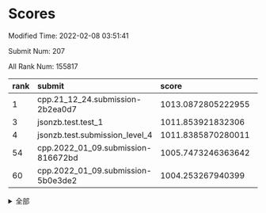 # Scores

Modified Time: 2022-02-08 03:51:41

Submit Num: 207

All Rank Num: 155817

| rank |               submit               |       score        |       sigma        | pk_num |
| :--- | :--------------------------------- | :----------------- | :----------------- | :----- |
| 1    | cpp.21_12_24.submission-2b2ea0d7   | 1013.0872805222955 | 0.828892370249274  | 3012   |
| 3    | jsonzb.test.test_1                 | 1011.853921832306  | 0.7772459929892327 | 3010   |
| 4    | jsonzb.test.submission_level_4     | 1011.8385870280011 | 0.7746916537293383 | 3005   |
| 54   | cpp.2022_01_09.submission-816672bd | 1005.7473246363642 | 0.7090897314870896 | 3013   |
| 60   | cpp.2022_01_09.submission-5b0e3de2 | 1004.253267940399  | 0.7155197290664794 | 3012   |


<details>
<summary>全部</summary>

| rank |                 submit                 |       score        |       sigma        | pk_num |
| :--- | :------------------------------------- | :----------------- | :----------------- | :----- |
| 1    | cpp.21_12_24.submission-2b2ea0d7       | 1013.0872805222955 | 0.828892370249274  | 3012   |
| 2    | gobigger.level_3.submission_level_3_18 | 1012.1670628073296 | 0.7941154481827583 | 3014   |
| 3    | jsonzb.test.test_1                     | 1011.853921832306  | 0.7772459929892327 | 3010   |
| 4    | jsonzb.test.submission_level_4         | 1011.8385870280011 | 0.7746916537293383 | 3005   |
| 5    | gobigger.level_3.submission_level_3_29 | 1011.2770870660574 | 0.7962906347712747 | 3006   |
| 6    | gobigger.level_3.submission_level_3_35 | 1011.2065795839067 | 0.7634948649507334 | 3012   |
| 7    | gobigger.level_3.submission_level_3_48 | 1011.1604552031624 | 0.7490361931009141 | 3016   |
| 8    | gobigger.level_3.submission_level_3_6  | 1011.1322379179521 | 0.7514592203033171 | 3010   |
| 9    | gobigger.level_3.submission_level_3_23 | 1010.9019071412174 | 0.7787141099322117 | 3011   |
| 10   | gobigger.level_3.submission_level_3_3  | 1010.8337609257851 | 0.7898872241155652 | 3015   |
| 11   | gobigger.level_3.submission_level_3_30 | 1010.7665777531486 | 0.7860281862871983 | 3009   |
| 12   | gobigger.level_3.submission_level_3_33 | 1010.6929122929816 | 0.767581435975686  | 3016   |
| 13   | gobigger.level_3.submission_level_3_4  | 1010.6287047384442 | 0.7505067366106587 | 3014   |
| 14   | gobigger.level_3.submission_level_3_26 | 1010.5630333457946 | 0.7903049527856609 | 3007   |
| 15   | gobigger.level_3.submission_level_3_8  | 1010.5199044262921 | 0.7606472911878506 | 3009   |
| 16   | gobigger.level_3.submission_level_3_24 | 1010.4600613807856 | 0.7795122014560395 | 3010   |
| 17   | gobigger.level_3.submission_level_3_20 | 1010.3397904341077 | 0.7699464965107445 | 3008   |
| 18   | gobigger.level_3.submission_level_3_2  | 1010.2779053427716 | 0.7772277241281604 | 3011   |
| 19   | gobigger.level_3.submission_level_3_49 | 1010.269680626864  | 0.7655097693981439 | 3010   |
| 20   | gobigger.level_3.submission_level_3_37 | 1010.2085486851772 | 0.7643135395640557 | 3012   |
| 21   | gobigger.level_3.submission_level_3_16 | 1010.1089445818169 | 0.7615435205263918 | 3008   |
| 22   | gobigger.level_3.submission_level_3_28 | 1010.0325578496795 | 0.7479883258776014 | 3009   |
| 23   | gobigger.level_3.submission_level_3_0  | 1010.0148874632611 | 0.7448683948536008 | 3012   |
| 24   | gobigger.level_3.submission_level_3_31 | 1009.9951807851662 | 0.7678549782001448 | 3010   |
| 25   | gobigger.level_3.submission_level_3_38 | 1009.9905527651326 | 0.763297972665085  | 3010   |
| 26   | gobigger.level_3.submission_level_3_40 | 1009.8083718340232 | 0.7397171173357294 | 3016   |
| 27   | gobigger.level_3.submission_level_3_39 | 1009.7901226446502 | 0.7826724599081458 | 3014   |
| 28   | gobigger.level_3.submission_level_3_12 | 1009.7310510528334 | 0.7658194055680109 | 3011   |
| 29   | gobigger.level_3.submission_level_3_44 | 1009.6921755663536 | 0.7637420149356962 | 3014   |
| 30   | gobigger.level_3.submission_level_3_10 | 1009.6315121391042 | 0.7419639911299144 | 3015   |
| 31   | gobigger.level_3.submission_level_3_25 | 1009.6241788931932 | 0.7624330778218936 | 3018   |
| 32   | gobigger.level_3.submission_level_3_27 | 1009.5728948620933 | 0.7430582083539795 | 3013   |
| 33   | gobigger.level_3.submission_level_3_42 | 1009.5198736790699 | 0.7443478697364115 | 3004   |
| 34   | gobigger.level_3.submission_level_3_43 | 1009.4641096869855 | 0.7536273010007801 | 3010   |
| 35   | gobigger.level_3.submission_level_3_46 | 1009.3293375664948 | 0.7499929808051659 | 3011   |
| 36   | gobigger.level_3.submission_level_3_5  | 1009.317707702212  | 0.748664496437699  | 3010   |
| 37   | gobigger.level_3.submission_level_3_13 | 1009.3164923340145 | 0.7621397648449659 | 3011   |
| 38   | gobigger.level_3.submission_level_3_1  | 1009.2883688602672 | 0.7739132381799232 | 3011   |
| 39   | gobigger.level_3.submission_level_3_34 | 1009.2760503337008 | 0.7292422207559124 | 3011   |
| 40   | gobigger.level_3.submission_level_3_17 | 1009.2706726353553 | 0.7395351602799668 | 3011   |
| 41   | gobigger.level_3.submission_level_3_41 | 1009.204137979739  | 0.7482488069357892 | 3013   |
| 42   | gobigger.level_3.submission_level_3_32 | 1009.1364815384993 | 0.7443105078917235 | 3012   |
| 43   | gobigger.level_3.submission_level_3_11 | 1009.030438808424  | 0.7517167870978295 | 3012   |
| 44   | gobigger.level_3.submission_level_3_14 | 1008.9959883017019 | 0.7471506553922755 | 3008   |
| 45   | gobigger.level_3.submission_level_3_47 | 1008.8164571658532 | 0.7462060736192413 | 3010   |
| 46   | gobigger.level_3.submission_level_3_9  | 1008.815047309021  | 0.7439626629607116 | 3010   |
| 47   | gobigger.level_3.submission_level_3_36 | 1008.8104496446072 | 0.7600231392966831 | 3008   |
| 48   | gobigger.level_3.submission_level_3_22 | 1008.7926951400892 | 0.769234103079748  | 3008   |
| 49   | gobigger.level_3.submission_level_3_19 | 1008.7889242367827 | 0.7416385858988669 | 3009   |
| 50   | gobigger.level_3.submission_level_3_7  | 1008.5764536494056 | 0.7604985957832386 | 3017   |
| 51   | gobigger.level_3.submission_level_3_15 | 1008.552955422176  | 0.7664135355765604 | 3009   |
| 52   | gobigger.level_3.submission_level_3_45 | 1008.4190649854239 | 0.7612173129071746 | 3007   |
| 53   | gobigger.level_3.submission_level_3_21 | 1007.9805034191265 | 0.7373897365476295 | 3008   |
| 54   | cpp.2022_01_09.submission-816672bd     | 1005.7473246363642 | 0.7090897314870896 | 3013   |
| 55   | gobigger.level_1.submission_level_1_19 | 1004.7788579823747 | 0.7270827665238594 | 3013   |
| 56   | gobigger.level_1.submission_level_1_29 | 1004.7484462957281 | 0.7256198685882045 | 3011   |
| 57   | gobigger.level_1.submission_level_1_25 | 1004.7139001556509 | 0.7302838424941581 | 3011   |
| 58   | gobigger.level_1.submission_level_1_2  | 1004.6986991628338 | 0.7200277027535517 | 3007   |
| 59   | gobigger.level_1.submission_level_1_37 | 1004.3224207498114 | 0.7310245741973326 | 3011   |
| 60   | cpp.2022_01_09.submission-5b0e3de2     | 1004.253267940399  | 0.7155197290664794 | 3012   |
| 61   | gobigger.level_1.submission_level_1_30 | 1004.1904386095244 | 0.7180859340140168 | 3014   |
| 62   | gobigger.level_1.submission_level_1_26 | 1004.138042985688  | 0.7144845272672739 | 3007   |
| 63   | gobigger.level_1.submission_level_1_42 | 1004.1087480729788 | 0.7290412796500169 | 3018   |
| 64   | gobigger.level_1.submission_level_1_6  | 1004.0994143876522 | 0.7239207930283436 | 3008   |
| 65   | gobigger.level_1.submission_level_1_47 | 1003.9698573275801 | 0.7143013810089219 | 3010   |
| 66   | gobigger.level_1.submission_level_1_48 | 1003.9506596779931 | 0.7145707110668172 | 3013   |
| 67   | gobigger.level_1.submission_level_1_7  | 1003.9095380224463 | 0.7240074442722391 | 3012   |
| 68   | gobigger.level_1.submission_level_1_41 | 1003.8823669744351 | 0.7025282790769521 | 3013   |
| 69   | gobigger.level_1.submission_level_1_8  | 1003.8463113663704 | 0.7117702869406416 | 3007   |
| 70   | gobigger.level_1.submission_level_1_9  | 1003.7887683217256 | 0.7307551199152704 | 3017   |
| 71   | gobigger.level_1.submission_level_1_12 | 1003.7554733494719 | 0.7146735784253665 | 3013   |
| 72   | gobigger.level_1.submission_level_1_39 | 1003.7407607518065 | 0.7164490178114524 | 3011   |
| 73   | gobigger.level_1.submission_level_1_49 | 1003.7367114594416 | 0.7161950769075179 | 3007   |
| 74   | gobigger.level_1.submission_level_1_34 | 1003.722297314062  | 0.7039398457378971 | 3012   |
| 75   | gobigger.level_1.submission_level_1_22 | 1003.5740153103646 | 0.7195566431454787 | 3011   |
| 76   | gobigger.level_1.submission_level_1_17 | 1003.5084064863207 | 0.7189084295567887 | 3013   |
| 77   | gobigger.level_1.submission_level_1_33 | 1003.4758759804787 | 0.7212097847655843 | 3011   |
| 78   | gobigger.level_1.submission_level_1_35 | 1003.4742841715915 | 0.7247705083269265 | 3007   |
| 79   | gobigger.level_1.submission_level_1_13 | 1003.4722656948979 | 0.7097450659509674 | 3010   |
| 80   | gobigger.level_1.submission_level_1_15 | 1003.4517513886757 | 0.7190698560304565 | 3009   |
| 81   | gobigger.level_1.submission_level_1_20 | 1003.4197548348893 | 0.7102015629183951 | 3011   |
| 82   | gobigger.level_1.submission_level_1_4  | 1003.2855182874083 | 0.7239626642281946 | 3014   |
| 83   | gobigger.level_1.submission_level_1_5  | 1003.2257727336925 | 0.7243953241352645 | 3009   |
| 84   | gobigger.level_1.submission_level_1_21 | 1003.2010116523688 | 0.7176635221313933 | 3009   |
| 85   | gobigger.level_1.submission_level_1_23 | 1003.1299296503618 | 0.7113339812696428 | 3013   |
| 86   | gobigger.level_1.submission_level_1_32 | 1003.0437915967409 | 0.7144496315914375 | 3017   |
| 87   | gobigger.level_1.submission_level_1_28 | 1003.0363104569487 | 0.7063060549566804 | 3007   |
| 88   | gobigger.level_1.submission_level_1_40 | 1003.0350156470813 | 0.7063669664066489 | 3013   |
| 89   | gobigger.level_1.submission_level_1_31 | 1002.9520221797198 | 0.7220273217189966 | 3014   |
| 90   | gobigger.level_1.submission_level_1_14 | 1002.9054479372228 | 0.7066697210639257 | 3011   |
| 91   | gobigger.level_1.submission_level_1_18 | 1002.8663663807631 | 0.7227380210964564 | 3010   |
| 92   | gobigger.level_1.submission_level_1_24 | 1002.8201247963337 | 0.7097316636227703 | 3011   |
| 93   | gobigger.level_1.submission_level_1_3  | 1002.7631071940941 | 0.707178229986475  | 3010   |
| 94   | gobigger.level_1.submission_level_1_44 | 1002.7298171667006 | 0.7066460745665706 | 3010   |
| 95   | gobigger.level_1.submission_level_1_11 | 1002.7164829236126 | 0.7066772702756471 | 3012   |
| 96   | gobigger.level_1.submission_level_1_46 | 1002.6870873273314 | 0.7083389053831253 | 3016   |
| 97   | gobigger.level_1.submission_level_1_1  | 1002.5478644739331 | 0.7089801980317889 | 3011   |
| 98   | gobigger.level_1.submission_level_1_45 | 1002.5463390397672 | 0.7127421380100389 | 3015   |
| 99   | gobigger.level_1.submission_level_1_43 | 1002.5084764198708 | 0.7214590276895179 | 3008   |
| 100  | gobigger.level_1.submission_level_1_0  | 1002.4725845731476 | 0.7069163147065884 | 3017   |
| 101  | gobigger.level_1.submission_level_1_38 | 1002.4591210236991 | 0.7122393988049573 | 3014   |
| 102  | gobigger.level_1.submission_level_1_10 | 1002.1120029431717 | 0.7095023935886431 | 3013   |
| 103  | gobigger.level_1.submission_level_1_16 | 1001.9450602463446 | 0.7054913169059097 | 3012   |
| 104  | gobigger.level_1.submission_level_1_27 | 1001.764260058446  | 0.7025193990598997 | 3013   |
| 105  | gobigger.level_1.submission_level_1_36 | 1001.4240412949841 | 0.7165774037781304 | 3009   |
| 106  | gobigger.random.submission_random_40   | 997.3854197876378  | 0.7212944165640289 | 3011   |
| 107  | gobigger.random.submission_random_1    | 997.1732893501461  | 0.7128853149409139 | 3008   |
| 108  | gobigger.random.submission_random_26   | 997.1341312278732  | 0.7054469630545194 | 3012   |
| 109  | gobigger.random.submission_random_22   | 997.0198867899395  | 0.700911487814664  | 3010   |
| 110  | gobigger.random.submission_random_45   | 996.9775246452368  | 0.7146518047450384 | 3010   |
| 111  | gobigger.random.submission_random_41   | 996.9311726943528  | 0.7139310910760898 | 3008   |
| 112  | gobigger.random.submission_random_12   | 996.7210694938765  | 0.7082127264623471 | 3013   |
| 113  | gobigger.random.submission_random_21   | 996.7041783930482  | 0.7128722548479755 | 3013   |
| 114  | gobigger.random.submission_random_13   | 996.6993854674868  | 0.7020423680779314 | 3013   |
| 115  | gobigger.random.submission_random_44   | 996.6392012564073  | 0.7104312439179952 | 3013   |
| 116  | gobigger.random.submission_random_8    | 996.504631930948   | 0.7085708016276199 | 3007   |
| 117  | gobigger.random.submission_random_38   | 996.325286625571   | 0.7189285313023435 | 3014   |
| 118  | gobigger.random.submission_random_48   | 996.3207628144274  | 0.7261129224291072 | 3013   |
| 119  | gobigger.random.submission_random_25   | 996.2933954996013  | 0.7110139955208634 | 3011   |
| 120  | gobigger.random.submission_random_47   | 996.2006072294081  | 0.7232765360352856 | 3011   |
| 121  | gobigger.random.submission_random_28   | 996.1996933397955  | 0.7025264920175969 | 3014   |
| 122  | gobigger.random.submission_random_46   | 996.17334712817    | 0.7107221718634035 | 3009   |
| 123  | gobigger.random.submission_random_34   | 996.1706764530422  | 0.7095363739145298 | 3007   |
| 124  | gobigger.random.submission_random_6    | 996.1161866084843  | 0.7080103372049574 | 3011   |
| 125  | gobigger.random.submission_random_35   | 996.098921167182   | 0.7122922614682756 | 3011   |
| 126  | gobigger.random.submission_random_24   | 996.0897631439557  | 0.703279786006462  | 3009   |
| 127  | gobigger.random.submission_random_43   | 996.0791025646789  | 0.7169912552525514 | 3012   |
| 128  | gobigger.random.submission_random_20   | 996.0679509799438  | 0.7035893353901578 | 3011   |
| 129  | gobigger.random.submission_random_32   | 996.0272307822131  | 0.7139501117109442 | 3015   |
| 130  | gobigger.random.submission_random_3    | 995.8363233906822  | 0.7112163977327665 | 3018   |
| 131  | gobigger.random.submission_random_15   | 995.8272133797881  | 0.7142400073667675 | 3011   |
| 132  | gobigger.random.submission_random_33   | 995.808436998231   | 0.7230247870017326 | 3006   |
| 133  | gobigger.random.submission_random_5    | 995.8023972497592  | 0.707156559185349  | 3014   |
| 134  | gobigger.random.submission_random_30   | 995.7943450548981  | 0.699594864860526  | 3015   |
| 135  | gobigger.random.submission_random_17   | 995.7611937831497  | 0.7256783556620358 | 3010   |
| 136  | gobigger.random.submission_random_16   | 995.6785342961158  | 0.7188664339059723 | 3014   |
| 137  | gobigger.random.submission_random_19   | 995.6359359508616  | 0.7112732536497521 | 3011   |
| 138  | gobigger.random.submission_random_10   | 995.6315673509902  | 0.7035728795223245 | 3012   |
| 139  | gobigger.random.submission_random_42   | 995.628066859276   | 0.7134444141830132 | 3010   |
| 140  | gobigger.random.submission_random_29   | 995.5758520809412  | 0.7105473112105267 | 3012   |
| 141  | gobigger.random.submission_random_23   | 995.5568880998688  | 0.7076085180169999 | 3009   |
| 142  | gobigger.random.submission_random_2    | 995.5188179092575  | 0.7077390712166283 | 3013   |
| 143  | gobigger.random.submission_random_0    | 995.477347532764   | 0.7198724867885606 | 3012   |
| 144  | gobigger.random.submission_random_39   | 995.4460721566514  | 0.7155726827486707 | 3016   |
| 145  | gobigger.random.submission_random_18   | 995.3355502938349  | 0.7200190224650607 | 3012   |
| 146  | gobigger.random.submission_random_9    | 995.2312372868431  | 0.7171956672625711 | 3006   |
| 147  | gobigger.random.submission_random_4    | 995.1493703829583  | 0.7140473255594384 | 3012   |
| 148  | gobigger.random.submission_random_37   | 995.0521625111589  | 0.7231390069199632 | 3014   |
| 149  | gobigger.random.submission_random_31   | 994.9851508144794  | 0.7042928871956341 | 3010   |
| 150  | gobigger.random.submission_random_7    | 994.9634632169307  | 0.7203681445842721 | 3011   |
| 151  | gobigger.random.submission_random_11   | 994.9285321520912  | 0.7146017936422483 | 3013   |
| 152  | gobigger.random.submission_random_36   | 994.8327278555956  | 0.714200446725278  | 3012   |
| 153  | gobigger.random.submission_random_49   | 994.706136858195   | 0.7241938291655733 | 3007   |
| 154  | gobigger.random.submission_random_27   | 994.679420359195   | 0.7307065282111068 | 3012   |
| 155  | gobigger.random.submission_random_14   | 994.5796665613617  | 0.6928257960257612 | 3009   |
| 156  | gobigger.level_2.submission_level_2_5  | 994.1359500161193  | 0.7344792023100232 | 3010   |
| 157  | gobigger.level_2.submission_level_2_33 | 994.0008906713379  | 0.7466926983528813 | 3011   |
| 158  | gobigger.level_2.submission_level_2_10 | 993.9313579140935  | 0.7237820567578771 | 3006   |
| 159  | gobigger.level_2.submission_level_2_31 | 993.8012890136256  | 0.7185146776692962 | 3011   |
| 160  | gobigger.level_2.submission_level_2_30 | 993.5902420499618  | 0.7349509400185902 | 3010   |
| 161  | gobigger.level_2.submission_level_2_1  | 993.3738314363304  | 0.7320141512570283 | 3006   |
| 162  | gobigger.level_2.submission_level_2_7  | 993.2075813554715  | 0.7321658106795579 | 3012   |
| 163  | gobigger.level_2.submission_level_2_22 | 993.1714038627993  | 0.729903791507367  | 3012   |
| 164  | gobigger.level_2.submission_level_2_11 | 993.0670382801508  | 0.7302443864089148 | 3011   |
| 165  | gobigger.level_2.submission_level_2_12 | 992.9962320227114  | 0.7430614715434946 | 3010   |
| 166  | gobigger.level_2.submission_level_2_8  | 992.8635485598895  | 0.7256218172728032 | 3009   |
| 167  | gobigger.level_2.submission_level_2_14 | 992.8085994336521  | 0.731274064908948  | 3012   |
| 168  | gobigger.level_2.submission_level_2_32 | 992.6905782576488  | 0.7313277431666213 | 3007   |
| 169  | gobigger.level_2.submission_level_2_43 | 992.577025647895   | 0.743344632305661  | 3010   |
| 170  | gobigger.level_2.submission_level_2_44 | 992.5589694510458  | 0.7198503741149417 | 3014   |
| 171  | gobigger.level_2.submission_level_2_0  | 992.5300511354574  | 0.7374365830636616 | 3010   |
| 172  | gobigger.level_2.submission_level_2_29 | 992.4929950513402  | 0.754005563954978  | 3011   |
| 173  | gobigger.level_2.submission_level_2_18 | 992.4570872500723  | 0.7413429197754136 | 3013   |
| 174  | gobigger.level_2.submission_level_2_40 | 992.4524000093904  | 0.7587674669896657 | 3011   |
| 175  | gobigger.level_2.submission_level_2_26 | 992.3636773852077  | 0.7406032341429766 | 3011   |
| 176  | gobigger.level_2.submission_level_2_34 | 992.2791880494804  | 0.744430318097776  | 3010   |
| 177  | gobigger.level_2.submission_level_2_19 | 992.1721809245212  | 0.7392002485093881 | 3014   |
| 178  | gobigger.level_2.submission_level_2_46 | 992.1286660087655  | 0.739393433043119  | 3013   |
| 179  | gobigger.level_2.submission_level_2_27 | 992.0620566356089  | 0.7467600876867737 | 3013   |
| 180  | gobigger.level_2.submission_level_2_48 | 992.0205883362016  | 0.7446620120966363 | 3012   |
| 181  | gobigger.level_2.submission_level_2_38 | 992.0121567382931  | 0.7415372932240251 | 3011   |
| 182  | gobigger.level_2.submission_level_2_6  | 991.9613250939142  | 0.7640867605713539 | 3011   |
| 183  | gobigger.level_2.submission_level_2_41 | 991.952725508338   | 0.7469398158142605 | 3005   |
| 184  | gobigger.level_2.submission_level_2_17 | 991.9353510715689  | 0.7628418202599976 | 3005   |
| 185  | gobigger.level_2.submission_level_2_2  | 991.9058838136716  | 0.747490903093757  | 3014   |
| 186  | gobigger.level_2.submission_level_2_37 | 991.7913601546921  | 0.7610736716421502 | 3006   |
| 187  | gobigger.level_2.submission_level_2_39 | 991.7900710734689  | 0.7447355200489248 | 3012   |
| 188  | gobigger.level_2.submission_level_2_49 | 991.72353248546    | 0.7508939910433653 | 3011   |
| 189  | gobigger.level_2.submission_level_2_3  | 991.6866031085026  | 0.7397316387722697 | 3011   |
| 190  | gobigger.level_2.submission_level_2_21 | 991.6843525843209  | 0.730317076137538  | 3013   |
| 191  | gobigger.level_2.submission_level_2_23 | 991.6471070567223  | 0.7395548196850694 | 3011   |
| 192  | gobigger.level_2.submission_level_2_16 | 991.636415810046   | 0.7422309943675324 | 3007   |
| 193  | gobigger.level_2.submission_level_2_42 | 991.6364149399496  | 0.7402168335128897 | 3005   |
| 194  | gobigger.level_2.submission_level_2_9  | 991.51856027584    | 0.7569644136746102 | 3013   |
| 195  | gobigger.level_2.submission_level_2_35 | 991.488445166213   | 0.7606302748458539 | 3010   |
| 196  | gobigger.level_2.submission_level_2_47 | 991.477168524956   | 0.7627360502014155 | 3005   |
| 197  | gobigger.level_2.submission_level_2_24 | 991.3503659206136  | 0.7422447090278655 | 3006   |
| 198  | gobigger.level_2.submission_level_2_45 | 991.2825613433465  | 0.7519367623707484 | 3012   |
| 199  | gobigger.level_2.submission_level_2_4  | 991.1586304902828  | 0.7507072941190522 | 3008   |
| 200  | gobigger.level_2.submission_level_2_13 | 991.1302784077357  | 0.7638465482317167 | 3010   |
| 201  | gobigger.level_2.submission_level_2_25 | 991.0479424902408  | 0.7534743442128082 | 3014   |
| 202  | gobigger.level_2.submission_level_2_36 | 990.9159645454064  | 0.7392330366743309 | 3009   |
| 203  | gobigger.level_2.submission_level_2_28 | 990.7914947776541  | 0.7592300012368107 | 3011   |
| 204  | gobigger.level_2.submission_level_2_20 | 990.7003010191274  | 0.772418307057765  | 3006   |
| 205  | gobigger.level_2.submission_level_2_15 | 989.5152770311239  | 0.7808335949909447 | 3012   |
| 206  | gobigger.none.submission_none_0        | 975.2298954199362  | 1.431090471438801  | 3008   |
| 207  | gobigger.none.submission_none_1        | 974.6612846053049  | 1.7202565033612525 | 3012   |

</details>